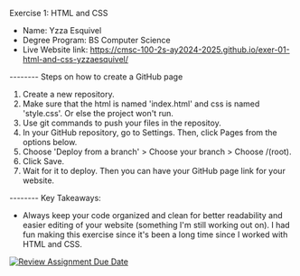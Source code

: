 Exercise 1: HTML and CSS

* Name: Yzza Esquivel
* Degree Program: BS Computer Science
* Live Website link: https://cmsc-100-2s-ay2024-2025.github.io/exer-01-html-and-css-yzzaesquivel/

-------- Steps on how to create a GitHub page
1. Create a new repository.
2. Make sure that the html is named 'index.html' and css is named 'style.css'. Or else the project won't run. 
3. Use git commands to push your files in the repositoy.
4. In your GitHub repository, go to Settings. Then, click Pages from the options below.
5. Choose 'Deploy from a branch' >  Choose your branch > Choose /(root).
6. Click Save.
7. Wait for it to deploy. Then you can have your GitHub page link for your website.


-------- Key Takeaways:
- Always keep your code organized and clean for better readability and easier editing of your website (something I'm still working out on). I had fun making this exercise since it's been a long time since I worked with HTML and CSS. 



[![Review Assignment Due Date](https://classroom.github.com/assets/deadline-readme-button-22041afd0340ce965d47ae6ef1cefeee28c7c493a6346c4f15d667ab976d596c.svg)](https://classroom.github.com/a/khVSkjrs)
